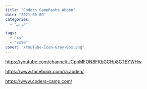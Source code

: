 ```yaml
---
title: "Coders CampRasha Abden"
date: "2021-05-09"
categories:
  - "عربي"

tags:
  - "cs"
  - "cs50"
cover: "/YouTube-Icon-Gray-Box.png"
---
```


https://youtube.com/channel/UCpnMFON8FKbCCHp8GTEYWHw

https://www.facebook.com/ra.abden/

https://www.coders-camp.com/
